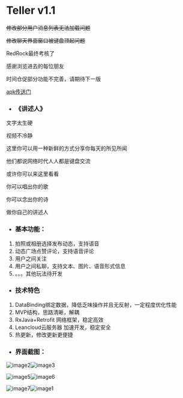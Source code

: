 # Teller v1.1


~~修改部分用户消息列表无法加载问题~~

~~修改聊天界面窗口被键盘顶起问题~~

RedRock最终考核了 

感谢浏览进去的每位朋友

时间仓促部分功能不完善，请期待下一版

[apk传送门](http://ac-xKo7tm6a.clouddn.com/dcf47f908af5012c9793.apk)

* ### 《讲述人》

文字太生硬

视频不冷静

这里你可以用一种新鲜的方式分享你每天的所见所闻

他们都说网络时代人人都是键盘交流

或许你可以来这里看看

你可以唱出你的歌

你可以念出你的诗

做你自己的讲述人


* ### 基本功能：

1. 拍照或相册选择发布动态，支持语音
2. 动态广场点赞评论，支持语音评论
3. 用户之间关注
4. 用户之间私聊，支持文本、图片、语音形式信息
5. 。。。其他玩法待开发

* ### 技术特色

1. DataBinding绑定数据，降低乏味操作并且无反射，一定程度优化性能
2. MVP结构，思路清晰，解耦
3. RxJava+Retrofit 网络框架，稳定高效
4. Leancloud云服务器 加速开发，稳定安全
5. 热更新，修改更新更便捷

* ### 界面截图：

![image2](https://github.com/zx-Zhu/Teller/blob/master/ScreenShot/2.png)![image3](https://github.com/zx-Zhu/Teller/blob/master/ScreenShot/3.png)

![image5](https://github.com/zx-Zhu/Teller/blob/master/ScreenShot/5.png)![image6](https://github.com/zx-Zhu/Teller/blob/master/ScreenShot/6.png)

![image7](https://github.com/zx-Zhu/Teller/blob/master/ScreenShot/7.png)![image1](https://github.com/zx-Zhu/Teller/blob/master/ScreenShot/1.png)
